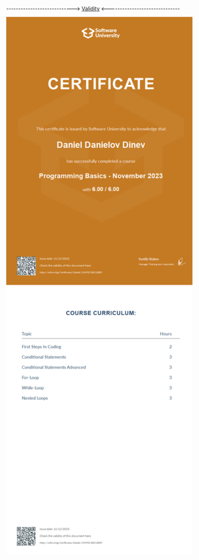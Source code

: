 ----------------------------> [Validity](https://softuni.bg/certificates/details/196950/8821880f) <------------------------------


<img
  src="/ProgrammingBasics/ProgrammingBasicsNovember2023Certificate.jpeg"
  alt="Alt text"
  title="Optional title"
  style="display: inline-block; margin: auto; width: 500px; height: auto;">
